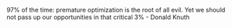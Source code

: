 97% of the time: premature optimization is the root of all evil. Yet we should not pass up our opportunities in that critical 3% - Donald Knuth
